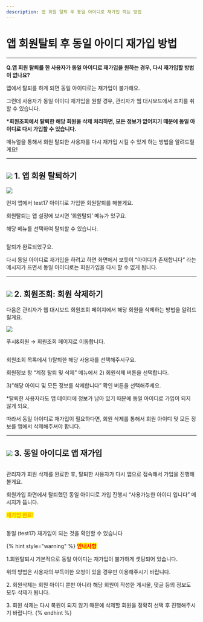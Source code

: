 ```yaml
---
description: 앱 회원 탈퇴 후 동일 아이디로 재가입 하는 방법
---
```


# 앱 회원탈퇴 후 동일 아이디 재가입 방법

***



**Q.앱 회원 탈퇴를 한 사용자가 동일 아이디로 재가입을 원하는 경우, 다시 재가입할 방법이 없나요?**

앱에서 탈퇴를 하게 되면 동일 아이디로는 재가입이 불가해요.

그런데 사용자가 동일 아이디 재가입을 원할 경우, 관리자가 웹 대시보드에서 조치를 취할 수 있습니다.

**\*회원조회에서 탈퇴한 해당 회원을 삭제 처리하면, 모든 정보가 없어지기 때문에 동일 아이디로 다시 가입할 수 있습니다.**

매뉴얼을 통해서 회원 탈퇴한 사용자를 다시 재가입 시킬 수 있게 하는 방법을 알려드릴게요!

***

## ![](https://wp.swing2app.co.kr/wp-content/uploads/2020/04/%EB%8B%A8%EB%9D%BD1-1.png) **1. 앱 회원 탈퇴하기**

![](https://wp.swing2app.co.kr/wp-content/uploads/2021/04/%ED%9A%8C%EC%9B%90%EC%82%AD%EC%A0%9C4.png)

먼저 앱에서 test17 아이디로 가입한 회원탈퇴를 해볼게요.

회원탈퇴는 앱 설정에 보시면 ‘회원탈퇴’ 메뉴가 있구요.

해당 메뉴를 선택하여 탈퇴할 수 있습니다.



<div align="left">

<img src="https://wp.swing2app.co.kr/wp-content/uploads/2021/04/%ED%9A%8C%EC%9B%90%EC%82%AD%EC%A0%9C7.png" alt="">

</div>

탈퇴가 완료되었구요.

다시 동일 아이디로 재가입을 하려고 하면 화면에서 보듯이 “아이디가 존재합니다” 라는 메시지가 뜨면서 동일 아이디로는 회원가입을 다시 할 수 없게 됩니다.

***

## ![](https://wp.swing2app.co.kr/wp-content/uploads/2020/04/%EB%8B%A8%EB%9D%BD1-1.png) **2. 회원조회: 회원 삭제하기**

다음은 관리자가 웹 대시보드 회원조회 페이지에서 해당 회원을 삭제하는 방법을 알려드릴게요.&#x20;

![](https://wp.swing2app.co.kr/wp-content/uploads/2021/04/%ED%9A%8C%EC%9B%90%EC%82%AD%EC%A0%9C2.png)

푸시&회원 → 회원조회 페이지로 이동합니다.



<div align="left">

<img src="https://wp.swing2app.co.kr/wp-content/uploads/2021/04/%ED%9A%8C%EC%9B%90%EC%82%AD%EC%A0%9C3.png" alt="">

</div>

회원조회 목록에서 1)탈퇴한 해당 사용자를 선택해주시구요.

회원정보 창 “계정 탈퇴 및 삭제” 메뉴에서 2) 회원삭제 버튼을 선택합니다.

3\)”해당 아이디 및 모든 정보를 삭제합니다” 확인 버튼을 선택해주세요.

\*탈퇴한 사용자라도 앱 데이터에 정보가 남아 있기 때문에 동일 아이디로 가입이 되지 않게 되요,

따라서 동일 아이디로 재가입이 필요하다면, 회원 삭제를 통해서 회원 아이디 및 모든 정보를 앱에서 삭제해주셔야 합니다.

***

## ![](https://wp.swing2app.co.kr/wp-content/uploads/2020/04/%EB%8B%A8%EB%9D%BD1-1.png) **3. 동일 아이디로 앱 재가입**

<div align="left">

<img src="https://wp.swing2app.co.kr/wp-content/uploads/2021/04/%ED%9A%8C%EC%9B%90%EC%82%AD%EC%A0%9C5.png" alt="">

</div>

관리자가 회원 삭제를 완료한 후, 탈퇴한 사용자가 다시 앱으로 접속해서 가입을 진행해볼게요.

회원가입 화면에서 탈퇴했던 동일 아이디로 가입 진행시 “사용가능한 아이디 입니다” 메시지가 뜹니다.



<mark style="color:orange;">**재가입 완료!**</mark>

<div align="left">

<img src="https://wp.swing2app.co.kr/wp-content/uploads/2021/04/%ED%9A%8C%EC%9B%90%EC%82%AD%EC%A0%9C6.png" alt="">

</div>

동일 (test17) 재가입이 되는 것을 확인할 수 있습니다



{% hint style="warning" %}
<mark style="color:red;">**안내사항**</mark>

1.회원탈퇴시 기본적으로 동일 아이디는 재가입이 불가하게 셋팅되어 있습니다.

위의 방법은 사용자의 부득이한 요청이 있을 경우만 이용해주시기 바랍니다.

2\. 회원삭제는 회원 아이디 뿐만 아니라 해당 회원이 작성한 게시물, 댓글 등의 정보도 모두 삭제가 됩니다.

3\. 회원 삭제는 다시 복원이 되지 않기 때문에 삭제할 회원을 정확히 선택 후 진행해주시기 바랍니다.
{% endhint %}

